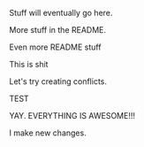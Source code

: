 Stuff will eventually go here.

More stuff in the README.

Even more README stuff

This is shit

Let's try creating conflicts.

TEST

YAY. EVERYTHING IS AWESOME!!!

I make new changes.

